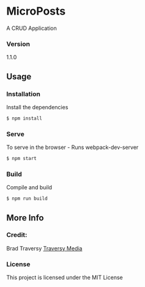 # MicroPosts

A CRUD Application

### Version

1.1.0

## Usage

### Installation

Install the dependencies

```sh
$ npm install
```

### Serve

To serve in the browser - Runs webpack-dev-server

```sh
$ npm start
```

### Build

Compile and build

```sh
$ npm run build
```

## More Info

### Credit:

Brad Traversy
[Traversy Media](http://www.traversymedia.com)

### License

This project is licensed under the MIT License
